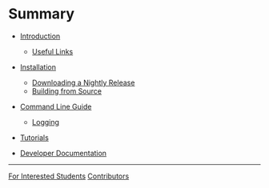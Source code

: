 # Summary

- [Introduction](./intro.md)
  - [Useful Links](./links.md)

- [Installation](./installation/installation.md)
  - [Downloading a Nightly Release]()
  - [Building from Source]()
- [Command Line Guide]()
  - [Logging](./user-guide/logging.md)
- [Tutorials]()

- [Developer Documentation](./developer_docs/index.md)


---

[For Interested Students](./interested-students.md)
[Contributors](./contributors.md)
